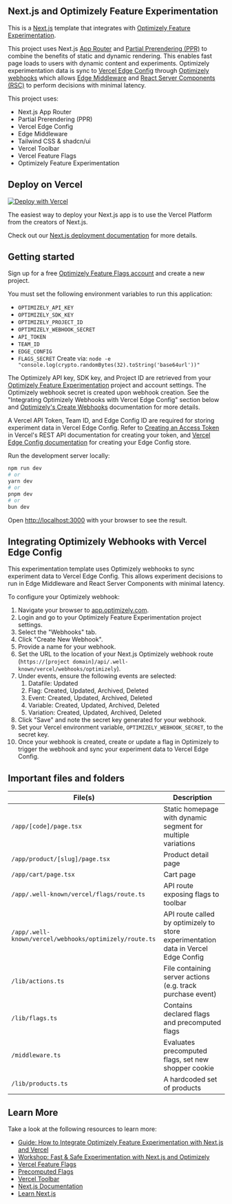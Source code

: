 ## Next.js and Optimizely Feature Experimentation

This is a [Next.js](https://nextjs.org/) template that integrates with [Optimizely Feature Experimentation](https://www.optimizely.com/products/feature-experimentation/).

This project uses Next.js [App Router](https://nextjs.org/docs/app) and [Partial Prerendering (PPR)](https://nextjs.org/docs/app/building-your-application/rendering/partial-prerendering) to combine the benefits of static and dynamic rendering. This enables fast page loads to users with dynamic content and experiments.
Optimizely experimentation data is sync to [Vercel Edge Config](https://vercel.com/docs/storage/edge-config) through [Optimizely webhooks](https://docs.developers.optimizely.com/feature-experimentation/docs/configure-webhooks) which allows [Edge Middleware](https://vercel.com/docs/functions/edge-middleware) and [React Server Components (RSC)](https://react.dev/reference/rsc/server-components) to perform decisions with minimal latency.

This project uses:

- Next.js App Router
- Partial Prerendering (PPR)
- Vercel Edge Config
- Edge Middleware
- Tailwind CSS & shadcn/ui
- Vercel Toolbar
- Vercel Feature Flags
- Optimizely Feature Experimentation

## Deploy on Vercel

[![Deploy with Vercel](https://vercel.com/button)](https://vercel.com/new/clone?repository-url=https%3A%2F%2Fgithub.com%2Fvercel%2Fnextjs-optimizely-experimentation&env=OPTIMIZELY_API_KEY,OPTIMIZELY_SDK_KEY,OPTIMIZELY_PROJECT_ID,OPTIMIZELY_WEBHOOK_SECRET,API_TOKEN,TEAM_ID,EDGE_CONFIG,FLAGS_SECRET&project-name=nextjs-optimizely-experimentation&repository-name=nextjs-optimizely-experimentation&demo-title=Next.js%20Optimizely%20Experimentation&demo-description=Fast%20and%20safe%20experimentation%20with%20Next.js%2C%20Vercel%2C%20and%20Optimizely%20Feature%20Experimentation&demo-url=https%3A%2F%2Fnextjs-optimizely-experimentation.vercel.app%2F&edge-config-stores=%7B%22EDGE_CONFIG%22%3A%7B%22stock%22%3A%7B%22cup%22%3A1%2C%22hat%22%3A4%2C%22mug%22%3A5%2C%22hoodie%22%3A4%7D%2C%22datafile%22%3A%7B%7D%7D%7D)

The easiest way to deploy your Next.js app is to use the Vercel Platform from the creators of Next.js.

Check out our [Next.js deployment documentation](https://vercel.com/docs/frameworks/nextjs) for more details.

## Getting started

Sign up for a free [Optimizely Feature Flags account](https://www.optimizely.com/enhancements/free-feature-flagging) and create a new project.

You must set the following environment variables to run this application:

- `OPTIMIZELY_API_KEY`
- `OPTIMIZELY_SDK_KEY`
- `OPTIMIZELY_PROJECT_ID`
- `OPTIMIZELY_WEBHOOK_SECRET`
- `API_TOKEN`
- `TEAM_ID`
- `EDGE_CONFIG`
- `FLAGS_SECRET`
  Create via: `node -e "console.log(crypto.randomBytes(32).toString('base64url'))"`

The Optimizely API key, SDK key, and Project ID are retrieved from your [Optimizely Feature Experimentation](https://app.optimizely.com/) project and account settings. The Optimizely webhook secret is created upon webhook creation. See the "Integrating Optimizely Webhooks with Vercel Edge Config" section below and [Optimizely's Create Webhooks](https://docs.developers.optimizely.com/feature-experimentation/docs/configure-webhooks) documentation for more details.

A Vercel API Token, Team ID, and Edge Config ID are required for storing experiment data in Vercel Edge Config. Refer to [Creating an Access Token](https://vercel.com/docs/rest-api#creating-an-access-token) in Vercel's REST API documentation for creating your token, and [Vercel Edge Config documentation](https://vercel.com/docs/storage/edge-config) for creating your Edge Config store.

Run the development server locally:

```bash
npm run dev
# or
yarn dev
# or
pnpm dev
# or
bun dev
```

Open [http://localhost:3000](http://localhost:3000) with your browser to see the result.

## Integrating Optimizely Webhooks with Vercel Edge Config

This experimentation template uses Optimizely webhooks to sync experiment data to Vercel Edge Config. This allows experiment decisions to run in Edge Middleware and React Server Components with minimal latency.

To configure your Optimizely webhook:

1. Navigate your browser to [app.optimizely.com](https://app.optimizely.com/).
2. Login and go to your Optimizely Feature Experimentation project settings.
3. Select the "Webhooks" tab.
4. Click "Create New Webhook".
5. Provide a name for your webhook.
6. Set the URL to the location of your Next.js Optimizely webhook route (`https://[project domain]/api/.well-known/vercel/webhooks/optimizely`).
7. Under events, ensure the following events are selected:
   1. Datafile: Updated
   2. Flag: Created, Updated, Archived, Deleted
   3. Event: Created, Updated, Archived, Deleted
   4. Variable: Created, Updated, Archived, Deleted
   5. Variation: Created, Updated, Archived, Deleted
8. Click "Save" and note the secret key generated for your webhook.
9. Set your Vercel environment variable, `OPTIMIZELY_WEBHOOK_SECRET`, to the secret key.
10. Once your webhook is created, create or update a flag in Optimizely to trigger the webhook and sync your experiment data to Vercel Edge Config.

## Important files and folders

| File(s)                                                | Description                                                                        |
| ------------------------------------------------------ | ---------------------------------------------------------------------------------- |
| `/app/[code]/page.tsx`                                 | Static homepage with dynamic segment for multiple variations                       |
| `/app/product/[slug]/page.tsx`                         | Product detail page                                                                |
| `/app/cart/page.tsx`                                   | Cart page                                                                          |
| `/app/.well-known/vercel/flags/route.ts`               | API route exposing flags to toolbar                                                |
| `/app/.well-known/vercel/webhooks/optimizely/route.ts` | API route called by optimizely to store experimentation data in Vercel Edge Config |
| `/lib/actions.ts`                                      | File containing server actions (e.g. track purchase event)                         |
| `/lib/flags.ts`                                        | Contains declared flags and precomputed flags                                      |
| `/middleware.ts`                                       | Evaluates precomputed flags, set new shopper cookie                                |
| `/lib/products.ts`                                     | A hardcoded set of products                                                        |

## Learn More

Take a look at the following resources to learn more:

- [Guide: How to Integrate Optimizely Feature Experimentation with Next.js and Vercel](https://vercel.com/guides/how-to-integrate-optimizely-feature-experimentation-next-vercel)
- [Workshop: Fast & Safe Experimentation with Next.js and Optimizely](https://vercel.com/resources/workshop-fast-and-safe-experimentation)
- [Vercel Feature Flags](https://vercel.com/docs/workflow-collaboration/feature-flags)
- [Precomputed Flags](https://vercel.com/docs/workflow-collaboration/feature-flags/flags-pattern-nextjs#precomputing-flags)
- [Vercel Toolbar](https://vercel.com/docs/workflow-collaboration/vercel-toolbar)
- [Next.js Documentation](https://nextjs.org/docs)
- [Learn Next.js](https://nextjs.org/learn)
